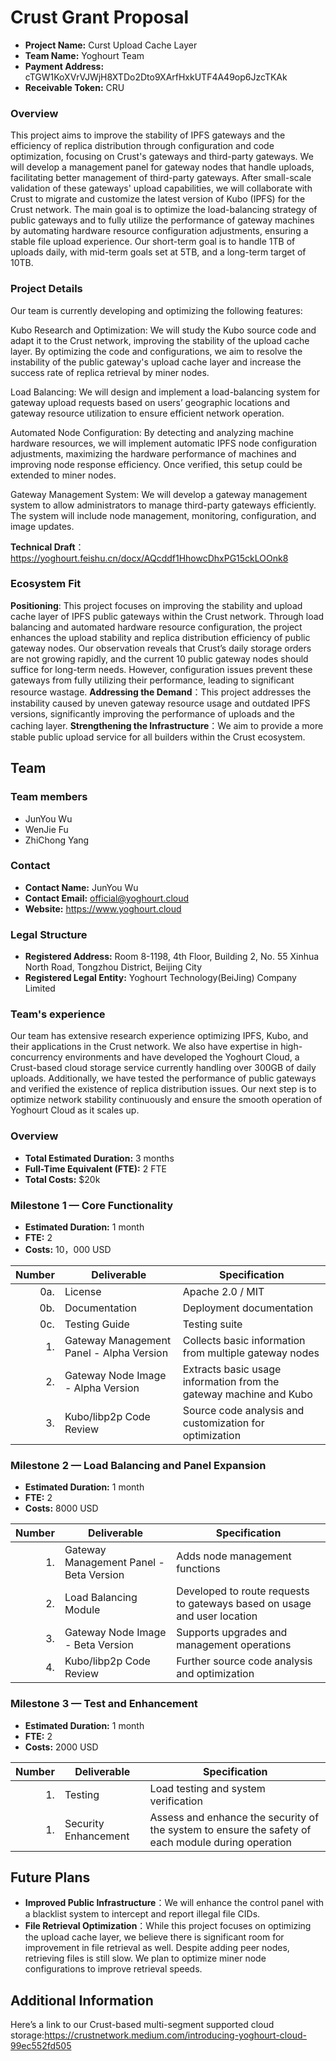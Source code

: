 # Crust Grant Proposal

* **Project Name:** Curst Upload Cache Layer
* **Team Name:** Yoghourt Team
* **Payment Address:** cTGW1KoXVrVJWjH8XTDo2Dto9XArfHxkUTF4A49op6JzcTKAk
* **Receivable Token:** CRU

### Overview

This project aims to improve the stability of IPFS gateways and the efficiency of replica distribution through configuration and code optimization, focusing on Crust's gateways and third-party gateways. We will develop a management panel for gateway nodes that handle uploads, facilitating better management of third-party gateways. After small-scale validation of these gateways' upload capabilities, we will collaborate with Crust to migrate and customize the latest version of Kubo (IPFS) for the Crust network. The main goal is to optimize the load-balancing strategy of public gateways and to fully utilize the performance of gateway machines by automating hardware resource configuration adjustments, ensuring a stable file upload experience. Our short-term goal is to handle 1TB of uploads daily, with mid-term goals set at 5TB, and a long-term target of 10TB.

### Project Details 
Our team is currently developing and optimizing the following features:

Kubo Research and Optimization: We will study the Kubo source code and adapt it to the Crust network, improving the stability of the upload cache layer. By optimizing the code and configurations, we aim to resolve the instability of the public gateway's upload cache layer and increase the success rate of replica retrieval by miner nodes.

Load Balancing: We will design and implement a load-balancing system for gateway upload requests based on users’ geographic locations and gateway resource utilization to ensure efficient network operation.

Automated Node Configuration: By detecting and analyzing machine hardware resources, we will implement automatic IPFS node configuration adjustments, maximizing the hardware performance of machines and improving node response efficiency. Once verified, this setup could be extended to miner nodes.

Gateway Management System: We will develop a gateway management system to allow administrators to manage third-party gateways efficiently. The system will include node management, monitoring, configuration, and image updates.

**Technical Draft**：https://yoghourt.feishu.cn/docx/AQcddf1HhowcDhxPG15ckLOOnk8

### Ecosystem Fit 

**Positioning**: This project focuses on improving the stability and upload cache layer of IPFS public gateways within the Crust network. Through load balancing and automated hardware resource configuration, the project enhances the upload stability and replica distribution efficiency of public gateway nodes. Our observation reveals that Crust’s daily storage orders are not growing rapidly, and the current 10 public gateway nodes should suffice for long-term needs. However, configuration issues prevent these gateways from fully utilizing their performance, leading to significant resource wastage.
**Addressing the Demand**：This project addresses the instability caused by uneven gateway resource usage and outdated IPFS versions, significantly improving the performance of uploads and the caching layer.
**Strengthening the Infrastructure**：We aim to provide a more stable public upload service for all builders within the Crust ecosystem.

## Team

### Team members
* JunYou Wu
* WenJie Fu
* ZhiChong Yang

### Contact
* **Contact Name:** JunYou Wu
* **Contact Email:** official@yoghourt.cloud
* **Website:** https://www.yoghourt.cloud

### Legal Structure 
* **Registered Address:** Room 8-1198, 4th Floor, Building 2, No. 55 Xinhua North Road, Tongzhou District, Beijing City
* **Registered Legal Entity:** Yoghourt Technology(BeiJing) Company Limited

### Team's experience
Our team has extensive research experience optimizing IPFS, Kubo, and their applications in the Crust network. We also have expertise in high-concurrency environments and have developed the Yoghourt Cloud, a Crust-based cloud storage service currently handling over 300GB of daily uploads. Additionally, we have tested the performance of public gateways and verified the existence of replica distribution issues. Our next step is to optimize network stability continuously and ensure the smooth operation of Yoghourt Cloud as it scales up.

### Overview
* **Total Estimated Duration:** 3 months
* **Full-Time Equivalent (FTE):**  2 FTE
* **Total Costs:** $20k

### Milestone 1  — Core Functionality
* **Estimated Duration:** 1 month
* **FTE:**  2
* **Costs:** 10，000 USD

| Number | Deliverable | Specification |
| -----: | ----------- | ------------- |
| 0a. | License | Apache 2.0 / MIT  |
| 0b. | Documentation | Deployment documentation |
| 0c. | Testing Guide | Testing suite | 
| 1. | Gateway Management Panel - Alpha Version | Collects basic information from multiple gateway nodes |  
| 2. | Gateway Node Image - Alpha Version| Extracts basic usage information from the gateway machine and Kubo|  
| 3. | Kubo/libp2p Code Review| Source code analysis and customization for optimization |  



### Milestone 2  — Load Balancing and Panel Expansion
* **Estimated Duration:** 1 month
* **FTE:**  2
* **Costs:** 8000 USD

| Number | Deliverable | Specification |
| -----: | ----------- | ------------- |
| 1. | Gateway Management Panel - Beta Version | Adds node management functions |
| 2. | Load Balancing Module | Developed to route requests to gateways based on usage and user location |
| 3. | Gateway Node Image - Beta Version| Supports upgrades and management operations|
| 4. | Kubo/libp2p Code Review | Further source code analysis and optimization | 

### Milestone 3  — Test and Enhancement
* **Estimated Duration:** 1 month
* **FTE:**  2
* **Costs:** 2000 USD

| Number | Deliverable | Specification |
| -----: | ----------- | ------------- |
| 1. | Testing | Load testing and system verification |
| 1. | Security Enhancement | Assess and enhance the security of the system to ensure the safety of each module during operation |

## Future Plans

- **Improved Public Infrastructure**：We will enhance the control panel with a blacklist system to intercept and report illegal file CIDs.
- **File Retrieval Optimization**：While this project focuses on optimizing the upload cache layer, we believe there is significant room for improvement in file retrieval as well. Despite adding peer nodes, retrieving files is still slow. We plan to optimize miner node configurations to improve retrieval speeds.


## Additional Information 

Here’s a link to our Crust-based multi-segment supported cloud storage:https://crustnetwork.medium.com/introducing-yoghourt-cloud-99ec552fd505
